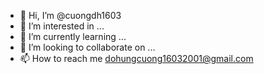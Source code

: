 - 👋 Hi, I’m @cuongdh1603
- 👀 I’m interested in ...
- 🌱 I’m currently learning ...
- 💞️ I’m looking to collaborate on ...
- 📫 How to reach me  dohungcuong16032001@gmail.com

<!---
cuongdh1603/cuongdh1603 is a ✨ special ✨ repository because its `README.md` (this file) appears on your GitHub profile.
You can click the Preview link to take a look at your changes.
--->
